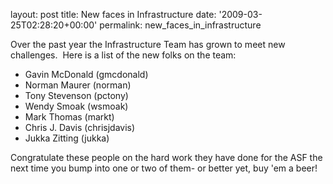
layout: post
title: New faces in Infrastructure
date: '2009-03-25T02:28:20+00:00'
permalink: new_faces_in_infrastructure

<p>Over the past year the Infrastructure Team has grown to meet new challenges.&nbsp; Here is a list of the new folks on the team:</p><ul><li>Gavin McDonald (gmcdonald)</li><li>Norman Maurer (norman)</li><li>Tony Stevenson (pctony)</li><li>Wendy Smoak (wsmoak)</li><li>Mark Thomas (markt)</li><li>Chris J. Davis (chrisjdavis)</li><li>Jukka Zitting (jukka)</li></ul><p>Congratulate these people on the hard work they have done for the ASF the next time you bump into one or two of them- or better yet, buy 'em a beer!</p>
